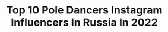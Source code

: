 ---
title: Top 10 Pole Dancers Instagram Influencers In Russia In 2022
description: >-
  Find top pole dancers Instagram influencers in Russia in 2022. Most popular hashtags: #poledancer #poledance #pole #exoticpoledancer.
platform: Instagram
hits: 70
text_top: Identify the most popular Instagram accounts on inBeat.
text_bottom: Our database has 70 Instagram influencers like this in Russia for you to collaborate.
profiles:
  - username: "megan.4x"
    fullname: >-
      Ебало попроще🦊
    bio: >-
      И божество, и вдохновение, и жизнь, и слёзы, и любовь 💔Diana 🔗17y.o 💔160,5 cm of beauty 🔗poledancer/ circus artist 🏁Вп/ реклама/ бартер в Direct!
    location: "Russia"
    followers: 14750
    engagement: 737
    commentsToLikes: 0.063379
    id: ck8t2wgx40y8x0j780w6ujytk
    verified: false
    hashtags: "#90sfashion, #softaesthetic, #90sgrunge, #softgrungeaesthetic"
  - username: "ana.erian"
    fullname: >-
      Anastasia 〜 アナ
    bio: >-
      - Traveler, photographer, vegan, amateur pole dancer, tattoo artist.🍑 - О самостоятельных путешествиях.✈️ - 26y.o. St.P, Russia. 📨 Collab ---> direct
    location: "Russia"
    followers: 14767
    engagement: 644
    commentsToLikes: 0.008847
    id: ckap8evvho0m70i78ppwva1hk
    verified: false
    hashtags: "#thesaem, #welcos, #starbucks, #lebelage"
  - username: "marinkanahalka"
    fullname: >-
      I Was Born To Make You Happy
    bio: >-
      🖤Pole Dancer, Instructor, Choreographer 💃Leningrad Centre Dancer 👙I-Style Brand Ambassador 💌Available for workshops➡️Direct
    location: "Russia"
    followers: 19695
    engagement: 277
    commentsToLikes: 0.030623
    id: ck0vzevtv8rrg0i19k1f4ho5f
    verified: false
    hashtags: "#marinanahalka, #poledancer, #pole, #marinkanahalka"
  - username: "scarlett_o_hara_poledancer"
    fullname: >-
      Татьяна Курочкина, 34 years
    bio: >-
      Тренер #poledance 💃 Начинающий астролог 🧝🏼‍♀️
    location: "Russia"
    followers: 28621
    engagement: 257
    commentsToLikes: 0.086669
    id: ck8t9u28npctb0j78p7lqvezb
    verified: false
    hashtags: "#fitnessgirl, #bonafide, #exoticpole, #polefitness"
  - username: "polkanovaolesya"
    fullname: >-
      МАТЬ ШПАГАТОВ👙
    bio: >-
      🔝 Сетевик, онлайн тренер под прикрытием стриптизерши 👙 >20 000 учениц по миру 🥑 топлю за LCHF и осознанность 🏎 катаюсь на PORSHE от VILAVI 🆔 908724
    location: "Russia"
    followers: 247085
    engagement: 99
    commentsToLikes: 0.049159
    id: ck5zms1son4b50i14qzzsx602
    verified: false
    hashtags: "#polkanovapole, #poledance, #poledancer, #norilsk"
  - username: "ekaterina.pogrebitskaya"
    fullname: >-
      Pole Dance • Стретчинг
    bio: >-
      💥Помогу стать гибче и сильнее 💯Сертифицированный Инструктор 🏆Чемпион РБ • Призёр международных чемпионатов Pole Dance ⭐️Участница Танцы на ТНТ’18
    location: "Russia"
    followers: 9499
    engagement: 632
    commentsToLikes: 0.036762
    id: ckap6py2ggxjt0i78omn8md3b
    verified: false
    hashtags: "#poleart, #stretching, #dance, #polesport"
  - username: "greshilovevgeny"
    fullname: >-
      Greshilov Evgeny
    bio: >-
      3 time World Pole Champion 7 time Int. Pole Champion 📷 @evgenygreshilov My pole tutorials ⬇️
    location: "Russia"
    followers: 45588
    engagement: 339
    commentsToLikes: 0.038234
    id: ck6tjshwb3c2a0j71eafoo2d0
    verified: false
    hashtags: "#yoga, #poleyoga, #poledancer, #evgenygreshilov"
  - username: "oksanashine"
    fullname: >-
      Exotic pole dance Oksana Shine
    bio: >-
      👠 Exotic pole dance, strip choreographer 📨 Мастер-классы, сотрудничество, реклама ➡️direct
    location: "Russia"
    followers: 27270
    engagement: 302
    commentsToLikes: 0.048592
    id: ck5c3jn5mzgex0i11g8xcg0vh
    verified: false
    hashtags: "#poleathlete, #oksanashine, #flexiblegirl, #exoticflow"
  - username: "instchaoss"
    fullname: >-
      Stanislav Perov
    bio: >-
      📸🎥 Фото, видео: Москва Портреты,красота,спорт,танцы,poledance 📸🎥 Moscow, Worldwide: ph&vid Fashion,beauty,dance,poledance,sports VK,Youtube:chaossfoto
    location: "Russia"
    followers: 8399
    engagement: 535
    commentsToLikes: 0.019374
    id: ck13c7eq3yz3p0i19tnqwxqum
    verified: false
    hashtags: "#exoticpole, #sportsmodel, #poleart, #womanbeauty"
  - username: "romanovaevelin"
    fullname: >-
      Poledance Tashkent
    bio: >-
      #poledance artist, instructor 👽 Инструктор по танцам , для записи в группу писать в Директ.
    location: "Russia"
    followers: 9779
    engagement: 869
    commentsToLikes: 0.034335
    id: ckap5wi4fdgfl0i78s047raea
    verified: false
    hashtags: "#uzb, #beachlife, #stretching, #beachgirl"
---